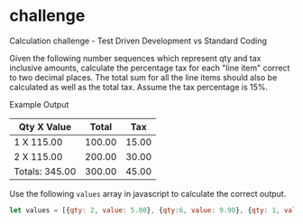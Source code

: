 # challenge
Calculation challenge - Test Driven Development vs Standard Coding

Given the following number sequences which represent qty and tax inclusive amounts, calculate the percentage tax for each "line item" correct to two decimal places.
The total sum for all the line items should also be calculated as well as the total tax.  Assume the tax percentage is 15%.

Example Output

| Qty X Value    | Total  | Tax   |
|----------------|--------|-------|
| 1 X 115.00     | 100.00 | 15.00 |
| 2 X 115.00     | 200.00 | 30.00 |
| Totals: 345.00 | 300.00 | 45.00 |

Use the following `values` array in javascript to calculate the correct output.
```javascript
let values = [{qty: 2, value: 5.00}, {qty:6, value: 9.90}, {qty: 1, value: 100}, {qty: 5, value: 120.50}, {qty: 10, value: 115}, {qty: 8, value: 8.45}, {qty: 4, value: 65}];
```